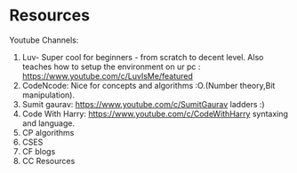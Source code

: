 # Resources
Youtube Channels: 
1. Luv- Super cool for beginners - from scratch to decent level. Also teaches how to setup the environment on ur pc : https://www.youtube.com/c/LuvIsMe/featured
2. CodeNcode: Nice for concepts and algorithms :O.(Number theory,Bit manipulation). 
3. Sumit gaurav: https://www.youtube.com/c/SumitGaurav ladders :)
4. Code With Harry: https://www.youtube.com/c/CodeWithHarry syntaxing and language.  
5. CP algorithms
6. CSES
7. CF blogs
8. CC Resources
